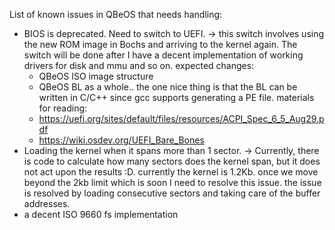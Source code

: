 List of known issues in QBeOS that needs handling:
* BIOS is deprecated. Need to switch to UEFI.
-> this switch involves using the new ROM image in Bochs and arriving to the kernel again. The switch will be done after I have a decent implementation of working drivers for disk and mmu and so on.
   expected changes:
   * QBeOS ISO image structure
   * QBeOS BL as a whole.. the one nice thing is that the BL can be written in C/C++ since gcc supports generating a PE file.
   materials for reading:
   * https://uefi.org/sites/default/files/resources/ACPI_Spec_6_5_Aug29.pdf
   * https://wiki.osdev.org/UEFI_Bare_Bones
* Loading the kernel when it spans more than 1 sector.
-> Currently, there is code to calculate how many sectors does the kernel span, but it does not act upon the results :D. currently the kernel is 1.2Kb. once we move beyond the 2kb limit which is soon
   I need to resolve this issue. the issue is resolved by loading consecutive sectors and taking care of the buffer addresses.
* a decent ISO 9660 fs implementation
